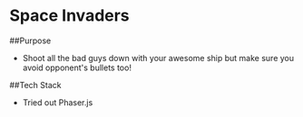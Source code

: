 # Space Invaders

##Purpose
* Shoot all the bad guys down with your awesome ship but make sure you avoid opponent's bullets too!

##Tech Stack
* Tried out Phaser.js

